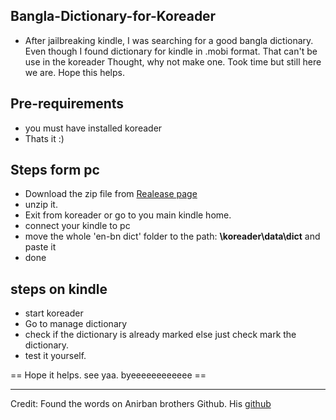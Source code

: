 ## Bangla-Dictionary-for-Koreader
- After jailbreaking kindle, I was searching for a good bangla dictionary. Even though I found dictionary for kindle in .mobi format. That can't be use in the koreader
  Thought, why not make one. Took time but still here we are. Hope this helps.


## Pre-requirements
- you must have installed koreader
- Thats it :)

## Steps form pc
- Download the zip file from [Realease page](https://github.com/l1ackoder/Bangla-Dictionary-for-Koreader/releases/tag/koreader_dict)
- unzip it.
- Exit from koreader or go to you main kindle home.
- connect your kindle to pc
- move the whole 'en-bn dict' folder to the path: **\koreader\data\dict** and paste it
- done

## steps on kindle
- start koreader
- Go to manage dictionary
- check if the dictionary is already marked else just check mark the dictionary.
- test it yourself.
 
== Hope it helps. see yaa. byeeeeeeeeeeee ==

---

Credit: Found the words on Anirban brothers Github. His [github](http://github.com/anirban12d)
